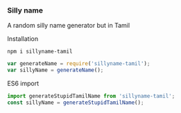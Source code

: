 ### Silly name

A random silly name generator but in Tamil

Installation
```
npm i sillyname-tamil
```

```javascript
var generateName = require('sillyname-tamil');
var sillyName = generateName();
````

ES6 import
```javascript
import generateStupidTamilName from 'sillyname-tamil';
const sillyName = generateStupidTamilName();
```

